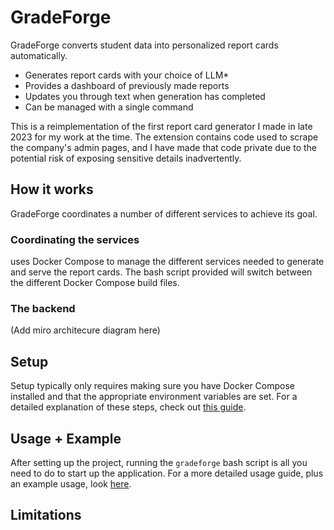 
# GradeForge

GradeForge converts student data into personalized report cards automatically.

- Generates report cards with your choice of LLM*
- Provides a dashboard of previously made reports
- Updates you through text when generation has completed
- Can be managed with a single command

This is a reimplementation of the first report card generator I made in late 2023 for my work at the time. The extension contains code used to scrape the company's admin pages, and I have made that code private due to the potential risk of exposing sensitive details inadvertently.

## How it works
GradeForge coordinates a number of different services to achieve its goal.

### Coordinating the services
uses Docker Compose to manage the different services needed to generate and serve the report cards. The bash script provided will switch between the different Docker Compose build files.

### The backend

(Add miro architecure diagram here)

## Setup
Setup typically only requires making sure you have Docker Compose installed and that the appropriate environment variables are set. For a detailed explanation of these steps, check out [this guide](setup.md).

## Usage + Example
After setting up the project, running the `gradeforge` bash script is all you need to do to start up the application. For a more detailed usage guide, plus an example usage, look [here](usage.md).

## Limitations
